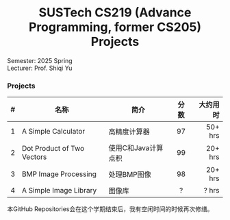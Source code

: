<div align="center">

# SUSTech CS219 (Advance Programming, former CS205) Projects

</div>

Semester: 2025 Spring  
Lecturer: Prof. Shiqi Yu

### Projects

|  #  |                  名称              |     简介      | 分数 | 大约用时 |
|:---:|-------------------------------------|--------------|:---:|---------:|
|  1  | A Simple Calculator                 | 高精度计算器     | 97 | 50+ hrs   |
|  2  | Dot Product of Two Vectors          | 使用C和Java计算点积   | 99 | 20+ hrs   |
|  3  | BMP Image Processing          | 处理BMP图像   | 98 | 20+ hrs   |
|  4  | A Simple Image Library          | 图像库   | ? | ? hrs   |

本GitHub Repositories会在这个学期结束后，我有空闲时间的时候再次修缮。
